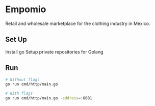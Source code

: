 # Empomio

Retail and wholesale marketplace for the clothing industry in Mexico.

## Set Up

Install go
Setup private repositories for Golang

## Run

```bash
# Without flags
go run cmd/http/main.go

# With flags
go run cmd/http/main.go -address=:8081
```
